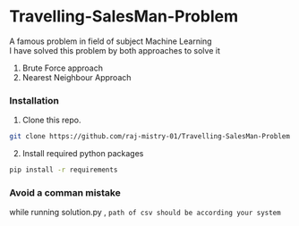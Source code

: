 # Travelling-SalesMan-Problem
A famous problem in field of subject Machine Learning <br/>
I have solved this problem by both approaches to solve it
1) Brute Force approach
2) Nearest Neighbour Approach
### Installation

1. Clone this repo.

```bash
git clone https://github.com/raj-mistry-01/Travelling-SalesMan-Problem
```

2. Install required python packages

```bash
pip install -r requirements
```
### Avoid a comman mistake

while running solution.py  , `path of csv should be according your system` 
